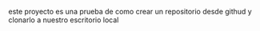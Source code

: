 este proyecto es una prueba de como crear un repositorio desde githud y clonarlo a nuestro escritorio local
